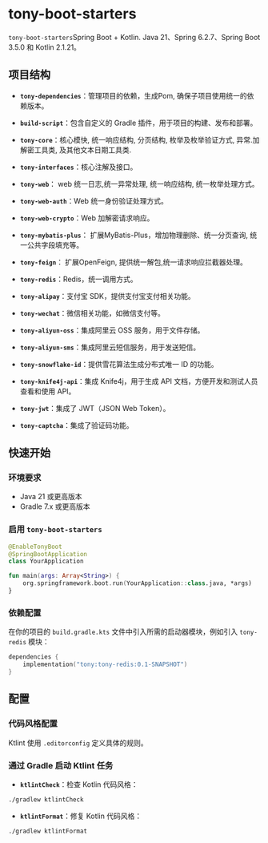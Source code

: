 # tony-boot-starters

`tony-boot-starters`Spring Boot + Kotlin. Java 21、Spring 6.2.7、Spring Boot 3.5.0 和 Kotlin 2.1.21。

## 项目结构

- **`tony-dependencies`**：管理项目的依赖，生成Pom, 确保子项目使用统一的依赖版本。


- **`build-script`**：包含自定义的 Gradle 插件，用于项目的构建、发布和部署。


- **`tony-core`**：核心模快, 统一响应结构, 分页结构, 枚举及枚举验证方式, 异常.加解密工具类, 及其他文本日期工具类.


- **`tony-interfaces`**：核心注解及接口。


- **`tony-web`**： web 统一日志,统一异常处理, 统一响应结构, 统一枚举处理方式。


- **`tony-web-auth`**：Web 统一身份验证处理方式。


- **`tony-web-crypto`**：Web 加解密请求响应。


- **`tony-mybatis-plus`**： 扩展MyBatis-Plus，增加物理删除、统一分页查询, 统一公共字段填充等。


- **`tony-feign`**： 扩展OpenFeign, 提供统一解包,统一请求响应拦截器处理。


- **`tony-redis`**：Redis，统一调用方式。


- **`tony-alipay`**：支付宝 SDK，提供支付宝支付相关功能。


- **`tony-wechat`**：微信相关功能，如微信支付等。


- **`tony-aliyun-oss`**：集成阿里云 OSS 服务，用于文件存储。


- **`tony-aliyun-sms`**：集成阿里云短信服务，用于发送短信。


- **`tony-snowflake-id`**：提供雪花算法生成分布式唯一 ID 的功能。


- **`tony-knife4j-api`**：集成 Knife4j，用于生成 API 文档，方便开发和测试人员查看和使用 API。


- **`tony-jwt`**：集成了 JWT（JSON Web Token）。


- **`tony-captcha`**：集成了验证码功能。

## 快速开始
### 环境要求
- Java 21 或更高版本
- Gradle 7.x 或更高版本

### 启用 `tony-boot-starters`
```kotlin
@EnableTonyBoot
@SpringBootApplication
class YourApplication

fun main(args: Array<String>) {
    org.springframework.boot.run(YourApplication::class.java, *args)
}
```

### 依赖配置
在你的项目的 `build.gradle.kts` 文件中引入所需的启动器模块，例如引入 `tony-redis` 模块：
```kotlin
dependencies {
    implementation("tony:tony-redis:0.1-SNAPSHOT")
}
```

## 配置
### 代码风格配置
Ktlint 使用 `.editorconfig` 定义具体的规则。

### 通过 Gradle 启动 Ktlint 任务
- **`ktlintCheck`**：检查 Kotlin 代码风格：
```bash
./gradlew ktlintCheck
```
- **`ktlintFormat`**：修复 Kotlin 代码风格：
```bash
./gradlew ktlintFormat
```
